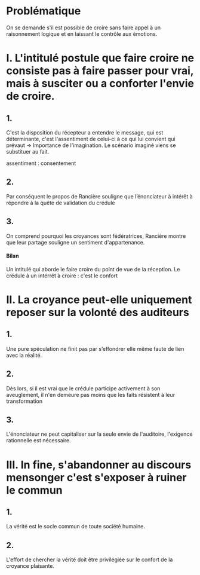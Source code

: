 # Problématique
On se demande s'il est possible de croire sans faire appel à un raisonnement logique et en laissant le contrôle aux émotions. 

# I. L'intitulé postule que faire croire ne consiste pas à faire passer pour vrai, mais à susciter ou a conforter l'envie de croire. 
## 1.
C'est la disposition du récepteur a entendre le message, qui est déterminante, c'est l'assentiment de celui-ci à ce qui lui convient qui prévaut -> Importance de l'imagination. Le scénario imaginé viens se substituer au fait.

assentiment : consentement 

## 2.
Par conséquent le propos de Rancière souligne que l’énonciateur à intérêt à répondre à la quête de validation du crédule 

## 3.
On comprend pourquoi les croyances sont fédératrices, Rancière montre que leur partage souligne un sentiment d'appartenance. 

#### Bilan
Un intitulé qui aborde le faire croire du point de vue de la réception. 
Le crédule à un intérrêt à croire : c'est le confort

# II. La croyance peut-elle uniquement reposer sur la volonté des auditeurs
## 1.
Une pure spéculation ne finit pas par s’effondrer elle même faute de lien avec la réalité. 

## 2.
Dès lors, si il est vrai que le crédule participe activement à son aveuglement, il n'en demeure pas moins que les faits résistent à leur transformation

## 3.
L'énonciateur ne peut capitaliser sur la seule envie de l'auditoire, l'exigence rationnelle est nécessaire. 

# III. In fine, s'abandonner au discours mensonger c'est s'exposer à ruiner le commun
## 1. 
La vérité est le socle commun de toute société humaine. 

## 2.
L'effort de chercher la vérité doit être privilégiée sur le confort de la croyance plaisante. 

